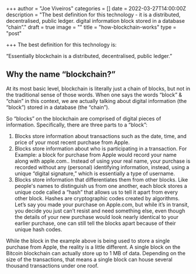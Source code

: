 +++
author = "Joe Viveiros"
categories = []
date = 2022-03-27T14:00:00Z
description = "The best definition for this technology - it is a distributed, decentralised, public ledger. digital information block stored in a database “chain”."
draft = true
image = ""
title = "how-blockchain-works"
type = "post"

+++
The best definition for this technology is:

“Essentially blockchain is a distributed, decentralised, public ledger.”

## Why the name “blockchain?”

At its most basic level, blockchain is literally just a chain of blocks, but not in the traditional sense of those words. When one says the words “block” & “chain” in this context, we are actually talking about digital information (the “block”) stored in a database (the “chain”).

So “blocks” on the blockchain are comprised of digital pieces of information. Specifically, there are three parts to a “block”:

1. Blocks store information about transactions such as the date, time, and price of your most recent purchase from Apple.
2. Blocks store information about who is participating in a transaction. For Example: a block for purchase from Apple would record your name along with apple.com.. Instead of using your real name, your purchase is recorded without any (personal) identifying information, instead, using a unique “digital signature,” which is essentially a type of username.
3. Blocks store information that differentiates them from other blocks. Like people's names to distinguish us from one another, each block stores a unique code called a “hash” that allows us to tell it apart from every other block. Hashes are cryptographic codes created by algorithms. Let’s say you made your purchase on Apple.com, but while it’s in transit, you decide you just can’t resist and need something else, even though the details of your new purchase would look nearly identical to your earlier purchase, one can still tell the blocks apart because of their unique hash codes.

While the block in the example above is being used to store a single purchase from Apple, the reality is a little different. A single block on the Bitcoin blockchain can actually store up to 1 MB of data. Depending on the size of the transactions, that means a single block can house several thousand transactions under one roof.